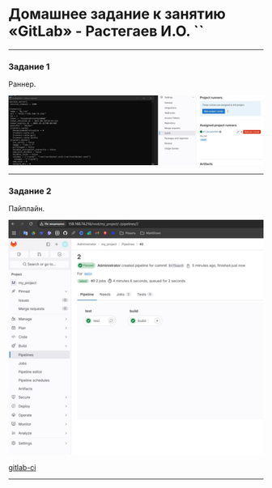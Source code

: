 # Домашнее задание к занятию «GitLab» - Растегаев И.О. ``

---


### Задание 1


Раннер.

![gitlab_runner](images/gitlab_runner.JPG)


---

### Задание 2


Пайплайн.

![pipeline.jpg](images/pipeline.jpg)

[gitlab-ci](ex2/gitlab-ci.yml)


---
